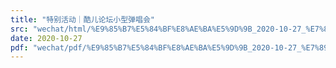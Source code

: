 ```yaml
---
title: "特别活动｜酷儿论坛小型弹唱会"
src: "wechat/html/%E9%85%B7%E5%84%BF%E8%AE%BA%E5%9D%9B_2020-10-27_%E7%89%B9%E5%88%AB%E6%B4%BB%E5%8A%A8%EF%BD%9C%E9%85%B7%E5%84%BF%E8%AE%BA%E5%9D%9B%E5%B0%8F%E5%9E%8B%E5%BC%B9%E5%94%B1%E4%BC%9A.html"
date: 2020-10-27
pdf: "wechat/pdf/%E9%85%B7%E5%84%BF%E8%AE%BA%E5%9D%9B_2020-10-27_%E7%89%B9%E5%88%AB%E6%B4%BB%E5%8A%A8%EF%BD%9C%E9%85%B7%E5%84%BF%E8%AE%BA%E5%9D%9B%E5%B0%8F%E5%9E%8B%E5%BC%B9%E5%94%B1%E4%BC%9A.pdf"
---
```

